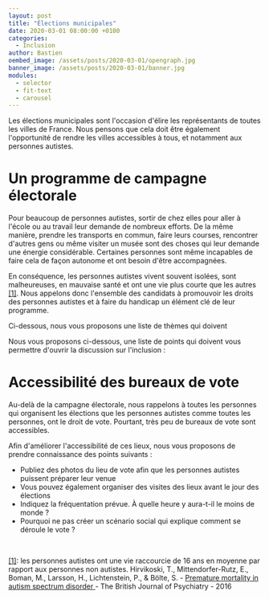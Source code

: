 ```yaml
---
layout: post
title: "Élections municipales"
date: 2020-03-01 08:00:00 +0100
categories:
  - Inclusion
author: Bastien
oembed_image: /assets/posts/2020-03-01/opengraph.jpg
banner_image: /assets/posts/2020-03-01/banner.jpg
modules:
  - selector
  - fit-text
  - carousel
---
```


Les élections municipales sont l'occasion d'élire les représentants de toutes les villes de France.
Nous pensons que cela doit être également l'opportunité de rendre les villes accessibles à tous, et notamment aux personnes autistes.

# Un programme de campagne électorale

Pour beaucoup de personnes autistes, sortir de chez elles pour aller à l'école ou au travail leur demande de nombreux efforts.
De la même manière, prendre les transports en commun, faire leurs courses, rencontrer d'autres gens ou même visiter un musée sont des choses qui leur demande une énergie considérable.
Certaines personnes sont même incapables de faire cela de façon autonome et ont besoin d'être accompagnées.

En conséquence, les personnes autistes vivent souvent isolées, sont malheureuses, en mauvaise santé et ont une vie plus courte que les autres <a href="#section1" id="ref1">[1]</a>.
Nous appelons donc l'ensemble des candidats à promouvoir les droits des personnes autistes et à faire du handicap un élément clé de leur programme.

Ci-dessous, nous vous proposons une liste de thèmes qui doivent 

Nous vous proposons ci-dessous, une liste de points qui doivent vous permettre d'ouvrir la discussion sur l'inclusion :



<div class="center">
<amp-carousel width="800" height="600" layout="intrinsic" type="slides" class="white" id="carousel" on="slideChange: carousel-selector.toggle(index=event.index, value=true), carousel-preview.goToSlide(index=event.index)">
 <div class="slide">
  <a href="#" target="_blank">
   <amp-img src="{{ site.resources_repository }}/elections/services_et_infrastructures.png" layout="intrinsic" width="800" height="600" alt="services et infrastructures"></amp-img>
  </a>
 </div>
 <div class="slide">
  <a href="#" target="_blank">
   <amp-img src="{{ site.resources_repository }}/elections/security_and_inclusion.png" layout="intrinsic" width="800" height="600" alt="sécurité"></amp-img>
  </a>
 </div>
 <div class="slide">
  <a href="#" target="_blank">
   <amp-img src="{{ site.resources_repository }}/elections/loisirs_et_activites_culturelles.png" layout="intrinsic" width="800" height="600" alt="loisirs et activités culturelles"></amp-img>
  </a>
 </div>
</amp-carousel>


<amp-selector id="carousel-selector" on="select:carousel.goToSlide(index=event.targetOption)" layout="container">
 <amp-carousel id="carousel-preview" class="carousel-preview" height="128" layout="fixed-height" type="carousel">
  <amp-img option="0" selected src="{{ site.resources_repository }}/elections/services_et_infrastructures.png" width="170" height="128" alt="p1"></amp-img>
  <amp-img option="1" src="{{ site.resources_repository }}/elections/security_and_inclusion.png" width="170" height="128" alt="p2"></amp-img>
  <amp-img option="2" src="{{ site.resources_repository }}/elections/loisirs_et_activites_culturelles.png" width="170" height="128" alt="p3"></amp-img>
 </amp-carousel>
</amp-selector>
</div>

# Accessibilité des bureaux de vote

Au-delà de la campagne électorale, nous rappelons à toutes les personnes qui organisent les élections que les personnes autistes comme toutes les personnes, ont le droit de vote.
Pourtant, très peu de bureaux de vote sont accessibles.

Afin d'améliorer l'accessibilité de ces lieux, nous vous proposons de prendre connaissance des points suivants :

  - Publiez des photos du lieu de vote afin que les personnes autistes puissent préparer leur venue
  - Vous pouvez également organiser des visites des lieux avant le jour des élections
  - Indiquez la fréquentation prévue. À quelle heure y aura-t-il le moins de monde ?
  - Pourquoi ne pas créer un scénario social qui explique comment se déroule le vote ?



<p>&nbsp;</p>

<div class="small" id="section1">
<a href="#ref1">[1]</a>: les personnes autistes ont une vie raccourcie de 16 ans en moyenne par rapport aux personnes non autistes.
Hirvikoski, T., Mittendorfer-Rutz, E., Boman, M., Larsson, H., Lichtenstein, P., & Bölte, S. - <a href="https://www.cambridge.org/core/journals/the-british-journal-of-psychiatry/article/premature-mortality-in-autism-spectrum-disorder/4C9260DB64DFC29AF945D32D1C15E8F2">
Premature mortality in autism spectrum disorder
</a> - The British Journal of Psychiatry - 2016
</div>


